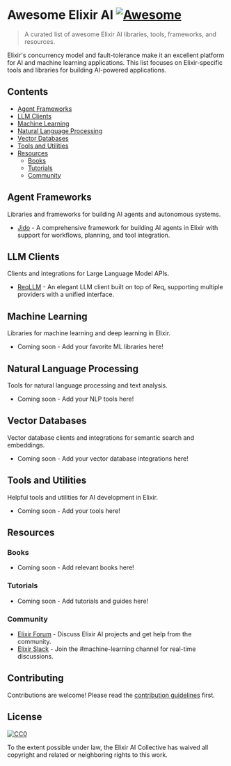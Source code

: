 # Awesome Elixir AI [![Awesome](https://awesome.re/badge.svg)](https://awesome.re)

> A curated list of awesome Elixir AI libraries, tools, frameworks, and resources.

Elixir's concurrency model and fault-tolerance make it an excellent platform for AI and machine learning applications. This list focuses on Elixir-specific tools and libraries for building AI-powered applications.

## Contents

- [Agent Frameworks](#agent-frameworks)
- [LLM Clients](#llm-clients)
- [Machine Learning](#machine-learning)
- [Natural Language Processing](#natural-language-processing)
- [Vector Databases](#vector-databases)
- [Tools and Utilities](#tools-and-utilities)
- [Resources](#resources)
  - [Books](#books)
  - [Tutorials](#tutorials)
  - [Community](#community)

## Agent Frameworks

Libraries and frameworks for building AI agents and autonomous systems.

- [Jido](https://github.com/agentjido/jido) - A comprehensive framework for building AI agents in Elixir with support for workflows, planning, and tool integration.

## LLM Clients

Clients and integrations for Large Language Model APIs.

- [ReqLLM](https://github.com/agentjido/req_llm) - An elegant LLM client built on top of Req, supporting multiple providers with a unified interface.

## Machine Learning

Libraries for machine learning and deep learning in Elixir.

- Coming soon - Add your favorite ML libraries here!

## Natural Language Processing

Tools for natural language processing and text analysis.

- Coming soon - Add your NLP tools here!

## Vector Databases

Vector database clients and integrations for semantic search and embeddings.

- Coming soon - Add your vector database integrations here!

## Tools and Utilities

Helpful tools and utilities for AI development in Elixir.

- Coming soon - Add your tools here!

## Resources

### Books

- Coming soon - Add relevant books here!

### Tutorials

- Coming soon - Add tutorials and guides here!

### Community

- [Elixir Forum](https://elixirforum.com/) - Discuss Elixir AI projects and get help from the community.
- [Elixir Slack](https://elixir-lang.slack.com/) - Join the #machine-learning channel for real-time discussions.

## Contributing

Contributions are welcome! Please read the [contribution guidelines](CONTRIBUTING.md) first.

## License

[![CC0](https://licensebuttons.net/p/zero/1.0/88x31.png)](https://creativecommons.org/publicdomain/zero/1.0/)

To the extent possible under law, the Elixir AI Collective has waived all copyright and related or neighboring rights to this work.
